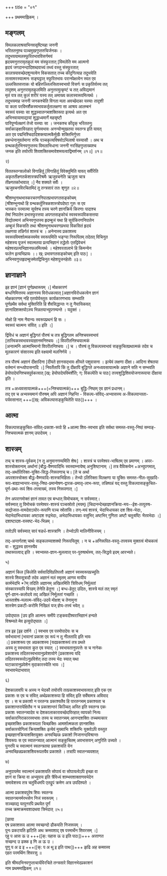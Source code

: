 +++
title = "०१"

+++
प्रथममाह्निकम् ।  

## मङ्गलम्
विमलकलाश्रयाभिनवसृष्टिमहा जननी  
भरिततनुश्च पञ्चमुखगुप्तरुचिर्जनकः ।  
तदुभययामलस्फुरितभावविसर्गमयं  
हृदयमनुत्तरामृतकुलं मम संस्फुरतात् [विमलेति मम आत्मनो   
हृदयं जगदानन्दादिशब्दवाच्यं तथ्यं वस्तु संस्फुरतात्   
कालत्रयावच्छेदशून्यत्वेन विकसतात् तच्च कीदृगित्याह तदुभयेति   
तत्सामरस्यात्मनः सङ्घट्टात् स्फुरितभावः परानपेक्षत्वेन स्वत एव   
उल्लसितसत्ताकः यो बहिरुल्लिलसितास्वभावो विसर्गः स प्रकृतिर्यस्य तत्   
तादृशम् अनुत्तरामृतकुलमिति अनुत्तरमुत्कृष्टं च तत् अविद्यमानं   
मृतं यत्र तत् कुलं शरीरं यस्य तत् अमाख्य कलास्वरूपमित्यर्थः ।   
तदुभयमाह जननी जनकश्चेति विगता मला अवच्छेदका यस्याः तादृशी   
या कला परविमर्शैकस्वभावकर्तृतालक्षणा सा आश्रय आलम्बनं   
स्वरूपं यस्याः सा शुद्धस्वातन्त्र्यशक्तिरूपा इत्यर्थः अत एव   
अभिनवायामाद्यायां शुद्धाध्वमार्गे महसृष्टौ   
पारिपूर्ण्यलक्षणं तेजो यस्याः सा । जनकश्च कीदृक् भरिततनुः   
सर्वाकाङ्क्षाविरहात् पूर्णस्वभावः अनन्योन्मुखतया स्वतन्त्र इति यावत्   
अत एव पद्मभिश्चिदादिशक्त्यात्मकैर्मुखैः शक्तिभिर्गुप्ता   
प्रबन्धेनानुवर्तमाना रुचिः पञ्चकृत्यविषयोऽभिलाषो यस्यासौ । अथ च   
ग्रन्थकर्तुरभिनवगुप्तस्य विमलाभिधाना जननी नरसिंहगुप्ताख्यश्च   
जनक इति तयोरपि शिवशक्तिसमावेशमयत्वाद्विमर्शनम् ॥१॥] ॥१॥  
  
२)  
  
विततस्तन्त्रालोको विगाहितुं [विगाहितुं विवेक्तुमिति यावत् सर्वैरिति   
अकृततीक्ष्णतर्कशास्त्रपरिश्रमैः ऋजुवचनेति ऋजुता चात्र   
तीक्ष्णतर्काभावात् ।] नैव शक्यते सर्वैः ।  
ऋजुवचनविरचितमिदं तु तन्त्रसारं ततः शृणुत ॥२॥  
  
श्रीशम्भुनाथभास्करचरणनिपातप्रभापगतसङ्कोचम्   
[श्रीशम्भुनाथो हि ग्रन्थकर्तुस्त्रिकशास्त्रोपदेष्टा गुरुः स एव   
भास्करः परमात्मा सूर्यश्च तस्य चरणे ज्ञानक्रिये किरणाः पादाश्च   
तेषां निपातेन प्रभास्फुरत्तया अपगतसङ्कोचं स्वस्वरूपविकसत्तया   
विद्योतमानं अभिनवगुप्तस्य हृदम्बुजं यथा हि सूर्यकिरणनिपातेन   
अम्बुजं विकसति तथा श्रीशम्भुनाथचरणप्रभया विकसितं हृदयं   
लक्षणया तन्निर्गतं शास्त्रं च । अनेनास्य प्रकाशस्य   
स्वरूपविमर्शात्मकस्वमेव स्वरूपमिति भङ्ग्या निरूपितम् तदेतत् विचिनुत   
महेशस्य पूजनं स्वात्मतया प्रत्यभिज्ञानं तद्धेतोः एतद्विवेचनं   
महेश्वरप्रत्यभिज्ञानफलमित्यर्थः । महेश्वरतालाभे हि किमन्येन   
फलेन इत्यभिप्रायः ।। ख्: प्रभावगतसङ्कोचम् इति पाठः] ।  
अभिनवगुप्तहृदम्बुजमेतद्विचिनुत महेशपूजनहेतोः ॥३॥  

## ज्ञानाज्ञाने  
इह ज्ञानं [ज्ञानं पूर्णप्रथारूपम् ।] मोक्षकारणं   
बन्धनिमित्तस्य अज्ञानस्य विरोधकत्वात् [अज्ञानविरोधकत्वेन ज्ञानं   
मोक्षकारणम् नहि एतयोर्वस्तुतः कार्यकारणभावः सम्भवति   
पूर्णप्रथैव सर्वथा मुक्तिरिति हि शैवसिद्धान्तः न तु नैयायिकवत्   
ज्ञानादिशक्तयोऽस्य भिन्नतयाभ्युपगम्यन्ते । यदुक्तं ।   
  
मोक्षो हि नाम नैवान्यः स्वरूपप्रथनं हि सः ।   
स्वरूपं चात्मनः संवित् ॥ इति ।] 

द्विविधं च अज्ञानं बुद्धिगतं पौरुषं च तत्र बुद्धिगतम अनिश्चयस्वभावं   
[तात्त्विकस्वभावस्याज्ञानमनिश्चयः ।] विपरीतनिश्चयात्मकं   
[अनात्मनि आत्माभिमानो विपरीतनिश्चयः ।] च । पौरुषं तु विकल्पस्वभावं सङ्कुचितप्रथात्मकं तदेव च मूलकारणं संसारस्य इति वक्ष्यामो मलनिर्णये । 

तत्र पौरुषं अज्ञानं दीक्षादिना [दीयते ज्ञानसद्भावः क्षीयते पशुवासना । इत्येवं लक्षणा दीक्षा। आदिना शेषतया वर्तमानं सन्ध्योपासनादि ।] निवर्तेतापि किं तु दीक्षापि बुद्धिगते अनध्यवसायात्मके अज्ञाने सति न सम्भवति हेयोपादेयनिश्चयपूर्वकत्वात् [ख्: हेयोपादेयविमर्शेति; ग्: विकल्पेति च पाठः] तत्त्वशुद्धिशिवयोजनारूपाया दीक्षाया इति । 

तत्र +अध्यवसायात्मकं+++(=निश्चयात्मकं)+++ बुद्धि-निष्ठम् एव ज्ञानं प्रधानम्।  
तद् एव च अभ्यस्यमानं पौरुषम् अपि अज्ञानं निहन्ति - विकल्प-संविद्-अभ्यासस्य अ-विकल्पान्तता-पर्यवसानात् +++([ख्: अविकल्पासङ्कुचितेति पाठः])+++ ।    

## आत्मा
विकल्पासङ्कुचित-संवित्-प्रकाश-रूपो हि +आत्मा शिव-स्वभाव इति सर्वथा समस्त-वस्तु-निष्ठं सम्यङ्-निश्चयात्मकं ज्ञानम् उपादेयम् । 

## शास्त्रम्
तच् च शास्त्र-पूर्वकम् [न तु अनुमानगम्यमिति शेषः] । शास्त्रं च परमेश्वर-भाषितम् एव प्रमाणम् । अपर-शास्त्रोक्तानाम् अर्थानां [बौद्ध-वैष्णवादिभिः स्वस्वाम्नायेष्व् अनुशिष्टानाम् ।] तत्र वैविक्त्येन +अभ्युपगमात्, तद्-अर्थातिरिक्त-युक्ति-सिद्ध-निरूपणाच् च। [ते च अर्था   
अपरशास्त्रोक्ता बौद्ध-वैष्णवादि-शास्त्राभिहिताः। तेभ्यो ऽतिरिक्ता विलक्षणा या युक्तिः समस्त-नील-सुखादि-रूप-बाह्याभ्यन्तर-वस्तु-निष्ठ-प्रमान्वेषण-द्वारक-प्रमातृ-लाभ-रूपा, तन्निष्पन्नं यद् वस्तु विकल्पासङ्कुचित-पूर्ण-प्रथा-रूपं शिव-तत्त्वाख्यं, तस्य निरूपणात् ।]   

तेन अपरागमोक्तं ज्ञानं तावत एव बन्धात् विमोचकम्, न सर्वस्मात्।   
सर्वस्मात् तु विमोचकं परमेश्वर-शास्त्रं पञ्चस्रोतो (मयम्) [चिदानन्देच्छाज्ञानक्रिया-मय--ईश-तत्पुरुष-सद्योजात-वामदेवाऽघोर-रूपाणि पञ्च स्रोतांसि। तन्-मयं शास्त्रं, भेदाभिधायका दश शिव-भेदाः, भेदाभेदाभिधायका अष्टादश रुद्रभेदाः, अभेदाभिधायकाः वसुभिर् अष्टभिर् गुणिता अष्टौ चतुःषष्टिः भैरवभेदाः ।] दशाष्टादश-वस्वष्ट-भेद-भिन्नम् ।   

ततोऽपि सर्वस्मात् सारं षडर्ध-शास्त्राणि । तेभ्योऽपि मालिनीविजयम् ।   

तद्-अन्तर्गतश् चार्थः सङ्कलय्याशक्यो निरूपयितुम् । न च +अनिरूपित-वस्तु-तत्त्वस्य मुक्तत्वं मोचकत्वं वा - शुद्धस्य ज्ञानस्यैव   
तथारूपत्वाद् इति । स्वभ्यस्त-ज्ञान-मूलत्वात् पर-पुरुषार्थस्य, तत्-सिद्धये इदम् आरभ्यते।
  
५)  
   
  
अज्ञानं किल [किलेति सर्ववादिविप्रतिपत्तौ अज्ञानं स्वस्वरूपप्रच्युतिः   
शास्त्रे शिवसूत्रादौ तदेव अज्ञानं मलं स्मृतम् आणव मायीय   
कार्मभेदभि *?म् तदिति अज्ञानम् अखिलमिति त्रिविधम् निर्मूलतां   
संस्कारस्यापि विरहम् तेनेति हेतुना ।] बन्ध-हेतुर् उदितः, शास्त्रे मलं तत् स्मृतं  
पूर्ण-ज्ञान-कलोदये तद् अखिलं निर्मूलतां गच्छति ।  
ध्वस्ताशेष-मलात्म-संविद्-उदये मोक्षश् च तेनामुना   
शास्त्रेण प्रकटी-करोमि निखिलं यज् ज्ञेय-तत्त्वं भवेत् ॥  
  
उपोद्घातः [उप इति आत्मनः समीपे टङ्कवदीश्वराभिज्ञानं हन्यते   
विश्रम्यते मेव इत्युपोद्घातः ।]  
  
तत्र इह [इह दर्शने ।] स्वभाव एव परमोपादेयः स च   
सर्वभावानां [भावानां प्रकाश एव रूपं न तु नीलतादि इति भावः   
।] प्रकाशरूप एव अप्रकाशस्य [यदप्रकाशरूपं तत्र प्रथते   
अस्य तु स्वभावता कुत एव स्यात् ।] स्वभावतानुपपत्तेः स च नानेकः   
प्रकाशस्य तदितरस्वभावानुप्रवेशायोगे [प्रकाशस्य यदि   
तदितरस्वरूपोऽनुप्रविशेत् तदा तस्य भेदः स्यात् यथा   
घटाकारानुप्रवेशेन मृदाकारस्येति भावः ।]   
स्वभावभेदाभावात्   
  
६)  
  
देशकालावपि च अस्य न भेदकौ तयोरपि तत्प्रकाशस्वभावत्वात् इति एक एव   
प्रकाशः स एव च संवित् अर्थप्रकाशरूपा हि संवित् इति सर्वेषामत्र अविवाद   
एव । स च प्रकाशो न परतन्त्रः प्रकाश्यतैव हि पारतन्त्र्यम् प्रकाश्यता च   
प्रकाशान्तरापेक्षितैव न च प्रकाशान्तरं किञ्चित् अस्ति इति स्वतन्त्र एकः   
प्रकाशः स्वातन्त्र्यादेव च देशकालाकारावच्छेदविरहात् व्यापको नित्यः   
सर्वाकारनिराकारस्वभावः तस्य च स्वातन्त्र्यम् आनन्दशक्तिः तच्चमत्कार   
इच्छाशक्तिः प्रकाशरूपता चिच्छक्तिः आमर्शात्मकता ज्ञानशक्तिः   
सर्वाकारयोगित्वं क्रियाशक्तिः इत्येवं मुख्याभिः शक्तिभिः युक्तोऽपि वस्तुत   
इच्छाज्ञानक्रियाशक्तियुक्तः अनवच्छिन्नः प्रकाशो निजानन्दविश्रान्तः   
शिवरूपः स एव स्वातन्त्र्यात् आत्मानं सङ्कुचितम् अवभासयन् अणुरिति उच्यते ।   
पुनरपि च स्वात्मानं स्वतन्त्रतया प्रकाशयति येन   
अनवच्छिन्नप्रकाशशिवरूपतयैव प्रकाशते । तत्रापि स्वातन्त्र्यवशात्   
  
७)  
  
अनुपायमेव स्वात्मानं प्रकाशयति सोपायं वा सोपायत्वेऽपि इच्छा वा   
ज्ञानं वा क्रिया वा अभ्युपाय इति त्रैविध्यं शाम्भवशाक्ताणवभेदेन   
समावेशस्य तत्र चतुर्विधमपि एतद्रूपं क्रमेण अत्र उपदिश्यते ।  
  
आत्मा प्रकाशवपुरेष शिवः स्वतन्त्रः  
स्वातन्त्र्यनर्मरभसेन निजं स्वरूपम् ।  
सञ्च्छाद्य यत्पुनरपि प्रथयेत पूर्णं   
तच्च क्रमाक्रमवशादथवा त्रिभेदात् ॥५॥  
  
[छाया   
एष प्रकाशरूप आत्मा स्वच्छन्दो ढौकयति निजरूपम् ।   
पुनः प्रकटयति झटिति अथ क्रमवशाद् एष परमार्थेन शिवरसम् ।]  
एहु प आस ऊ उ +++([क्: पहास ऊ उ इति पाठः])+++ अत्ताणत  
सच्छन्द उ ढक्क इ णि अ ऊ उ ।  
पूणु प अ ढ इ +++([क्: प अ थु इ इति पाथः])+++ झढि अह कमवस्व  
एहत परमर्थिण शिवरसु ॥  
  
इति श्रीमदभिनवगुप्ताचार्यविरचिते तन्त्रसारे विज्ञानभेदप्रकाशनं   
नाम प्रथममाह्निकम् ॥१॥  
  